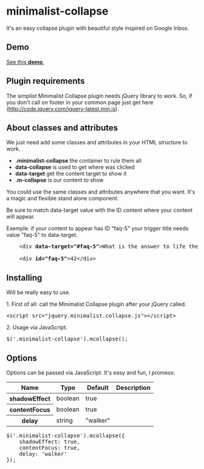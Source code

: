 # minimalist-collapse
It's an easy collapse plugin with beautiful style inspired on Google Inbox.

<h2>Demo</h2>
<p><a href="http://cosmefae.com/opensource/minimalist-collapse">See this <strong>demo</strong>.</a></p>

<h2>Plugin requirements</h2>
<p>The simplist Minimalist Collapse plugin needs jQuery library to work. So, if you don't call on footer in your common page just get here (<a href="http://code.jquery.com/jquery-latest.min.js">http://code.jquery.com/jquery-latest.min.js</a>).</p>

<h2>About classes and attributes</h2>
<p>We just need add some classes and attributes in your HTML structure to work.</p>
<ul>
    <li><strong>.minimalist-collapse</strong> the container to rule them all</li>
    <li><strong>data-collapse</strong> is used to get where was clicked</li>
    <li><strong>data-target</strong> get the content target to show it</li>
    <li><strong>.m-collapse</strong> is our content to show</li>
</ul>

<p>You could use the same classes and attributes anywhere that you want. It's a magic and flexible stand alone component.</p>
<p>Be sure to match data-target value with the ID content where your content will appear.</p>
<p>Exemple: if your content to appear has ID "faq-5" your trigger title needs value "faq-5" to data-target.</p>

<pre>
    &lt;div <strong>data-target=&quot;#faq-5&quot;</strong>&gt;What is the answer to life the universe and everything?&lt;/div&gt;<br />
    &lt;div <strong>id=&quot;faq-5&quot;</strong>&gt;42&lt;/div&gt;
</pre>

<h2>Installing</h2>
<p>Will be really easy to use.</p>

<p>1. First of all: call the Minimalist Collapse plugin after your jQuery called.</p>
<pre>&lt;script src=&quot;jquery.minimalist.collapse.js&quot;&gt;&lt;/script&gt;</pre>
<p>2. Usage via JavaScript:</p>
<pre>$('.minimalist-collapse').mcollapse();</pre>

<h2>Options</h2>
<p>Options can be passed via JavaScript. It's easy and fun, I promess:</p>
<table>
    <thead>
        <tr>
            <th>Name</th>
            <th>Type</th>
            <th>Default</th>
            <th>Description</th>
        </tr>
    </thead>
    <tbody>
        <tr>
            <th>shadowEffect</th>
            <td>boolean</td>
            <td>true</td>
            <td></td>
        </tr>
        <tr>
            <th>contentFocus</th>
            <td>boolean</td>
            <td>true</td>
            <td></td>
        </tr>
        <tr>
            <th>delay</th>
            <td>string</td>
            <td>"walker"</td>
            <td></td>
        </tr>
    </tbody>
</table>

<pre>
$('.minimalist-collapse').mcollapse({
    shadowEffect: true,
    contentFocus: true,
    delay: 'walker'
});</pre>
